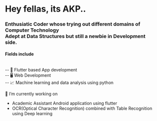 ## <h1>Hey fellas, its AKP..
<h3> Enthusiatic Coder whose trying out different domains of Computer Technology<br> <b>Adept at Data Structures</b> but still a newbie in Development side.</h4>
 <h4> <b>Fields include</b> </h4><br>
-- 📱 Flutter based App development<br>
-- 🖥 Web Development<br>
-- 📈 Machine learning and data analysis using python<br>

 🔭 I’m currently working on 
  - Academic Assistant Android application using flutter
  - OCR(Optical Character Recognition) combined with Table Recognition using Deep learning


<!--
**AKP-shadow/AKP-shadow** is a ✨ _special_ ✨ repository because its `README.md` (this file) appears on your GitHub profile.

Here are some ideas to get you started:


- 🔭 I’m currently working on ...
- 🌱 I’m currently learning ...
- 👯 I’m looking to collaborate on ...
- 🤔 I’m looking for help with ...
- 💬 Ask me about ...
- 📫 How to reach me: ...
- 😄 Pronouns: ...
- ⚡ Fun fact: ...
-->

